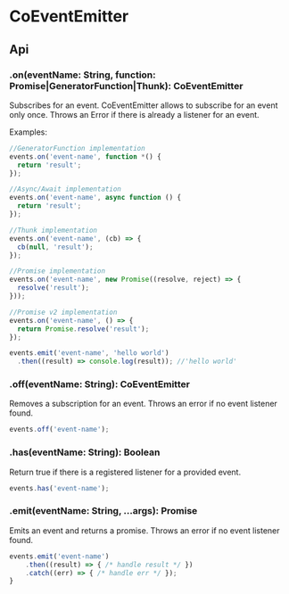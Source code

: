 # CoEventEmitter

## Api

### .on(eventName: String, function: Promise|GeneratorFunction|Thunk): CoEventEmitter

Subscribes for an event. CoEventEmitter allows to subscribe for an event only once. Throws an Error if there is already a listener for an event.

Examples:

```js
//GeneratorFunction implementation
events.on('event-name', function *() {
  return 'result';
});

//Async/Await implementation
events.on('event-name', async function () {
  return 'result';
});

//Thunk implementation
events.on('event-name', (cb) => {
  cb(null, 'result');
});

//Promise implementation
events.on('event-name', new Promise((resolve, reject) => {
  resolve('result');
}));

//Promise v2 implementation
events.on('event-name', () => {
  return Promise.resolve('result');
});

events.emit('event-name', 'hello world')
  .then((result) => console.log(result)); //'hello world'
```

### .off(eventName: String): CoEventEmitter

Removes a subscription for an event.  Throws an error if no event listener found.

```js
events.off('event-name');
```

### .has(eventName: String): Boolean

Return true if there is a registered listener for a provided event.

```js
events.has('event-name');
```

### .emit(eventName: String, ...args): Promise

Emits an event and returns a promise. Throws an error if no event listener found.

```js
events.emit('event-name')
    .then((result) => { /* handle result */ })
    .catch((err) => { /* handle err */ });
}
```